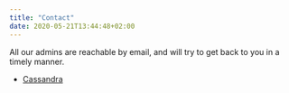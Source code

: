 ```yaml
---
title: "Contact"
date: 2020-05-21T13:44:48+02:00
---
```


All our admins are reachable by email, and will try to get back to you in a timely manner.

- [Cassandra](mailto:cassandra@meta.qcx.io)
